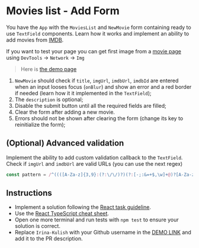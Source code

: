 # Movies list - Add Form

You have the `App` with the `MoviesList` and `NewMovie` form containing ready
to use `TextField` components. Learn how it works and implement an ability to
add movies from [IMDB](https://www.imdb.com/).

If you want to test your page you can get first image from a [movie page](https://www.imdb.com/title/tt1312171) using `DevTools` -> `Network` -> `Img` 

> Here is [the demo page](https://mate-academy.github.io/react_movies-list-add-form/)

1. `NewMovie` should check if `title`, `imgUrl`, `imdbUrl`, `imdbId` are
entered when an input looses focus (`onBlur`) and show an error and a red
border if needed (learn how it it implemented in the `TextField`);
1. The `description` is optional;
1. Disable the submit button until all the required fields are filled;
1. Clear the form after adding a new movie.
1. Errors should not be shown after clearing the form (change its key to
reinitialize the form);

## (Optional) Advanced validation
Implement the ability to add custom validation callback to the `TextField`.
Check if `imgUrl` and `imdbUrl` are valid URLs (you can use the next regex)

```js
const pattern = /^((([A-Za-z]{3,9}:(?:\/\/)?)(?:[-;:&=+$,\w]+@)?[A-Za-z0-9.-]+|(?:www\.|[-;:&=+$,\w]+@)[A-Za-z0-9.-]+)((?:\/[+~%/.\w-_]*)?\??(?:[-+=&;%@,.\w_]*)#?(?:[,.!/\\\w]*))?)$/;
```

## Instructions

- Implement a solution following the [React task guideline](https://github.com/mate-academy/react_task-guideline#react-tasks-guideline).
- Use the [React TypeScript cheat sheet](https://mate-academy.github.io/fe-program/js/extra/react-typescript).
- Open one more terminal and run tests with `npm test` to ensure your solution is correct.
- Replace `Irina-Kulish` with your Github username in the [DEMO LINK](https://Irina-Kulish.github.io/react_movies-list-add-form/) and add it to the PR description.
